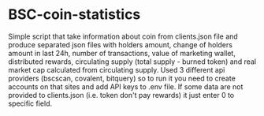 # BSC-coin-statistics

Simple script that take information about coin from clients.json file and produce separated json files with holders amount, change of holders amount in last 24h, number of transactions, value of marketing wallet, distributed rewards, circulating supply (total supply - burned token) and real market cap calculated from circulating supply. Used 3 different api providers (bscscan, covalent, bitquery) so to run it you need to create accounts on that sites and add API keys to .env file. If some data are not provided to clients.json (i.e. token don't pay rewards) it just enter 0 to specific field.
